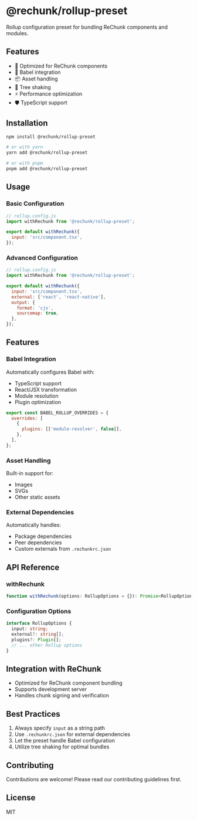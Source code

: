 # @rechunk/rollup-preset

Rollup configuration preset for bundling ReChunk components and modules.

## Features

- 🎯 Optimized for ReChunk components
- 🔧 Babel integration
- 📦 Asset handling
- 🔄 Tree shaking
- ⚡️ Performance optimization
- 🛡️ TypeScript support

## Installation

```bash
npm install @rechunk/rollup-preset

# or with yarn
yarn add @rechunk/rollup-preset

# or with pnpm
pnpm add @rechunk/rollup-preset
```

## Usage

### Basic Configuration

```javascript
// rollup.config.js
import withRechunk from '@rechunk/rollup-preset';

export default withRechunk({
  input: 'src/component.tsx',
});
```

### Advanced Configuration

```javascript
// rollup.config.js
import withRechunk from '@rechunk/rollup-preset';

export default withRechunk({
  input: 'src/component.tsx',
  external: ['react', 'react-native'],
  output: {
    format: 'cjs',
    sourcemap: true,
  },
});
```

## Features

### Babel Integration

Automatically configures Babel with:

- TypeScript support
- React/JSX transformation
- Module resolution
- Plugin optimization

```javascript
export const BABEL_ROLLUP_OVERRIDES = {
  overrides: [
    {
      plugins: [['module-resolver', false]],
    },
  ],
};
```

### Asset Handling

Built-in support for:

- Images
- SVGs
- Other static assets

### External Dependencies

Automatically handles:

- Package dependencies
- Peer dependencies
- Custom externals from `.rechunkrc.json`

## API Reference

### withRechunk

```typescript
function withRechunk(options: RollupOptions = {}): Promise<RollupOptions>;
```

### Configuration Options

```typescript
interface RollupOptions {
  input: string;
  external?: string[];
  plugins?: Plugin[];
  // ... other Rollup options
}
```

## Integration with ReChunk

- Optimized for ReChunk component bundling
- Supports development server
- Handles chunk signing and verification

## Best Practices

1. Always specify `input` as a string path
2. Use `.rechunkrc.json` for external dependencies
3. Let the preset handle Babel configuration
4. Utilize tree shaking for optimal bundles

## Contributing

Contributions are welcome! Please read our contributing guidelines first.

## License

MIT
